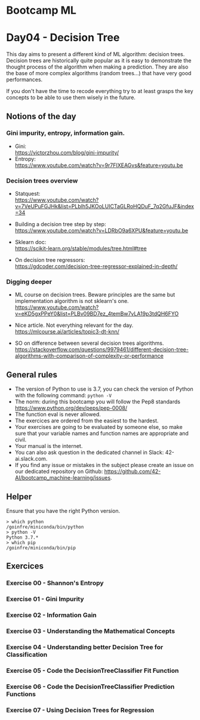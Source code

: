 # Bootcamp ML

# Day04 - Decision Tree

This day aims to present a different kind of ML algorithm: decision trees.
Decision trees are historically quite popular as it is easy to demonstrate the thought process of the algorithm when 
making a prediction. They are also the base of more complex algorithms (random trees...) that have very good performances.

If you don't have the time to recode everything try to at least grasps the key concepts to be able to use them wisely in the future.


## Notions of the day

### Gini impurity, entropy, information gain. 
* Gini:  
https://victorzhou.com/blog/gini-impurity/  
* Entropy:  
https://www.youtube.com/watch?v=9r7FIXEAGvs&feature=youtu.be


### Decision trees overview
* Statquest:  
https://www.youtube.com/watch?v=7VeUPuFGJHk&list=PLblh5JKOoLUICTaGLRoHQDuF_7q2GfuJF&index=34

* Building a decision tree step by step:  
https://www.youtube.com/watch?v=LDRbO9a6XPU&feature=youtu.be

* Sklearn doc:  
https://scikit-learn.org/stable/modules/tree.html#tree

* On decision tree regressors:  
https://gdcoder.com/decision-tree-regressor-explained-in-depth/


### Digging deeper
* ML course on decision trees. Beware principles are the same but implementation algorithm is not sklearn's one.  
https://www.youtube.com/watch?v=eKD5gxPPeY0&list=PLBv09BD7ez_4temBw7vLA19p3tdQH6FYO

* Nice article. Not everything relevant for the day.  
https://mlcourse.ai/articles/topic3-dt-knn/

* SO on difference between several decision trees algorithms.  
https://stackoverflow.com/questions/9979461/different-decision-tree-algorithms-with-comparison-of-complexity-or-performance



## General rules

* The version of Python to use is 3.7, you can check the version of Python with the following command: `python -V`
* The norm: during this bootcamp you will follow the Pep8 standards https://www.python.org/dev/peps/pep-0008/
* The function eval is never allowed.
* The exercices are ordered from the easiest to the hardest.
* Your exercises are going to be evaluated by someone else, so make sure that your variable names and function names are appropriate and civil. 
* Your manual is the internet.
* You can also ask question in the dedicated channel in Slack: 42-ai.slack.com.
* If you find any issue or mistakes in the subject please create an issue on our dedicated repository on Github: https://github.com/42-AI/bootcamp_machine-learning/issues.

## Helper 

Ensure that you have the right Python version.

```
> which python
/goinfre/miniconda/bin/python
> python -V
Python 3.7.*
> which pip
/goinfre/miniconda/bin/pip
```

## Exercices

### Exercise 00 - Shannon's Entropy

### Exercise 01 - Gini Impurity

### Exercise 02 - Information Gain

### Exercise 03 - Understanding the Mathematical Concepts

### Exercise 04 - Understanding better Decision Tree for Classification

### Exercise 05 - Code the DecisionTreeClassifier Fit Function

### Exercise 06 - Code the DecisionTreeClassifier Prediction Functions

### Exercise 07 - Using Decision Trees for Regression 
